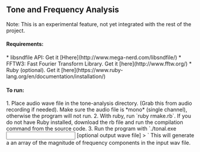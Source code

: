 <h2> Tone and Frequency Analysis </h2>
Note: This is an experimental feature, not yet integrated with the rest of the project.

<h4> Requirements: </h4>
* libsndfile API: Get it [Hhere](http://www.mega-nerd.com/libsndfile/)
* FFTW3: Fast Fourier Transform Library. Get it [here](http://www.fftw.org/)
* Ruby (optional). Get it [here](https://www.ruby-lang.org/en/documentation/installation/)

<h4> To run: </h4>
1. Place audio wave file in the tone-analysis directory. (Grab this from audio recording if needed). Make sure the audio
file is *mono* (single channel), otherwise the program will not run.
2. With ruby, run `ruby rmake.rb`. If you do not have Ruby installed, download the rb file and run the compilation
command from the source code.
3. Run the program with
`./tonal.exe <input wave file> [optional output wave file] > <redirected output file name>`
This will generate a an array of the magnitude of frequency components in the input wav file.

